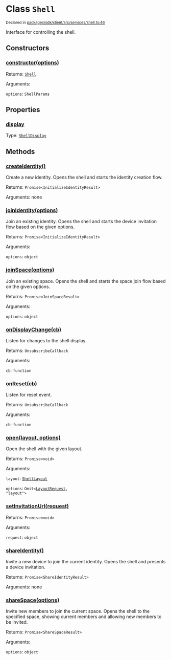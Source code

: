 # Class `Shell`
<sub>Declared in [packages/sdk/client/src/services/shell.ts:46](https://github.com/dxos/dxos/blob/664e23dbe/packages/sdk/client/src/services/shell.ts#L46)</sub>


Interface for controlling the shell.

## Constructors
### [constructor(options)](https://github.com/dxos/dxos/blob/664e23dbe/packages/sdk/client/src/services/shell.ts#L52)




Returns: <code>[Shell](/api/@dxos/client/classes/Shell)</code>

Arguments: 

`options`: <code>ShellParams</code>



## Properties
### [display](https://github.com/dxos/dxos/blob/664e23dbe/packages/sdk/client/src/services/shell.ts#L74)
Type: <code>[ShellDisplay](/api/@dxos/client/enums#ShellDisplay)</code>




## Methods
### [createIdentity()](https://github.com/dxos/dxos/blob/664e23dbe/packages/sdk/client/src/services/shell.ts#L106)


Create a new identity.
Opens the shell and starts the identity creation flow.

Returns: <code>Promise&lt;InitializeIdentityResult&gt;</code>

Arguments: none




### [joinIdentity(options)](https://github.com/dxos/dxos/blob/664e23dbe/packages/sdk/client/src/services/shell.ts#L131)


Join an existing identity.
Opens the shell and starts the device invitation flow based on the given options.

Returns: <code>Promise&lt;InitializeIdentityResult&gt;</code>

Arguments: 

`options`: <code>object</code>


### [joinSpace(options)](https://github.com/dxos/dxos/blob/664e23dbe/packages/sdk/client/src/services/shell.ts#L226)


Join an existing space.
Opens the shell and starts the space join flow based on the given options.

Returns: <code>Promise&lt;JoinSpaceResult&gt;</code>

Arguments: 

`options`: <code>object</code>


### [onDisplayChange(cb)](https://github.com/dxos/dxos/blob/664e23dbe/packages/sdk/client/src/services/shell.ts#L81)


Listen for changes to the shell display.

Returns: <code>UnsubscribeCallback</code>

Arguments: 

`cb`: <code>function</code>


### [onReset(cb)](https://github.com/dxos/dxos/blob/664e23dbe/packages/sdk/client/src/services/shell.ts#L92)


Listen for reset event.

Returns: <code>UnsubscribeCallback</code>

Arguments: 

`cb`: <code>function</code>


### [open(layout, options)](https://github.com/dxos/dxos/blob/664e23dbe/packages/sdk/client/src/services/shell.ts#L70)


Open the shell with the given layout.

Returns: <code>Promise&lt;void&gt;</code>

Arguments: 

`layout`: <code>[ShellLayout](/api/@dxos/client/enums#ShellLayout)</code>

`options`: <code>Omit&lt;[LayoutRequest](/api/@dxos/client/interfaces/LayoutRequest), "layout"&gt;</code>


### [setInvitationUrl(request)](https://github.com/dxos/dxos/blob/664e23dbe/packages/sdk/client/src/services/shell.ts#L59)




Returns: <code>Promise&lt;void&gt;</code>

Arguments: 

`request`: <code>object</code>


### [shareIdentity()](https://github.com/dxos/dxos/blob/664e23dbe/packages/sdk/client/src/services/shell.ts#L154)


Invite a new device to join the current identity.
Opens the shell and presents a device invitation.

Returns: <code>Promise&lt;ShareIdentityResult&gt;</code>

Arguments: none




### [shareSpace(options)](https://github.com/dxos/dxos/blob/664e23dbe/packages/sdk/client/src/services/shell.ts#L184)


Invite new members to join the current space.
Opens the shell to the specified space, showing current members and allowing new members to be invited.

Returns: <code>Promise&lt;ShareSpaceResult&gt;</code>

Arguments: 

`options`: <code>object</code>


